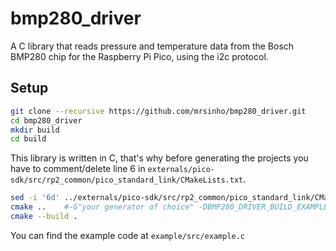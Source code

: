 # bmp280_driver

A C library that reads pressure and temperature data from the Bosch BMP280 chip for the Raspberry Pi Pico, using the i2c protocol.

## Setup

```bash
git clone --recursive https://github.com/mrsinho/bmp280_driver.git
cd bmp280_driver
mkdir build
cd build
```

This library is written in C, that's why before generating the projects you have to comment/delete line 6 in `externals/pico-sdk/src/rp2_common/pico_standard_link/CMakeLists.txt`.

```bash
sed -i '6d' ../externals/pico-sdk/src/rp2_common/pico_standard_link/CMakeLists.txt
cmake ..	#-G"your generator of choice" -DBMP280_DRIVER_BUILD_EXAMPLE=ON
cmake --build .
```

You can find the example code at `example/src/example.c`